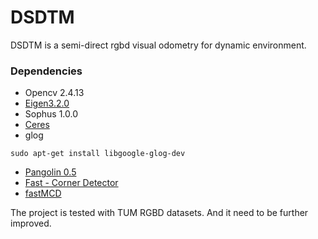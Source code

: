 # DSDTM
DSDTM is a semi-direct rgbd visual odometry for dynamic environment.
### Dependencies
- Opencv 2.4.13
- [Eigen3.2.0](https://bitbucket.org/eigen/eigen/src/faf438078f33c4d0c059b2a106c136baa511c524/?at=3.2) 
- Sophus 1.0.0
- [Ceres](https://github.com/ceres-solver/ceres-solver)
- glog
```
sudo apt-get install libgoogle-glog-dev
```
- [Pangolin 0.5](https://github.com/stevenlovegrove/Pangolin)
- [Fast - Corner Detector](https://github.com/uzh-rpg/fast)
- [fastMCD](https://github.com/kmyid/fastMCD)

The project is tested with TUM RGBD datasets. And it need to be further improved.

